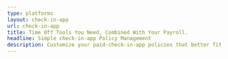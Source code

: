 ```yaml
---
type: platforms
layout: check-in-app
url: check-in-app
title: Time Off Tools You Need, Combined With Your Payroll.
headline: Simple check-in-app Policy Management 
description: Customize your paid-check-in-app policies that better fit your remote team. Either choose from the pre-packaged time off policies or create your own instantly.
---
```

